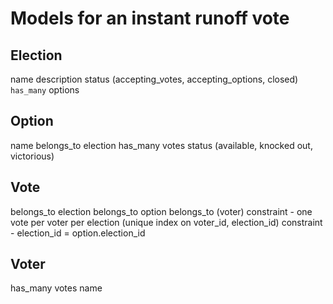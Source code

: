 # Models for an instant runoff vote

## Election

name
description
status (accepting_votes, accepting_options, closed)
`has_many` options

## Option

name
belongs_to election
has_many votes
status (available, knocked out, victorious)

## Vote

belongs_to election
belongs_to option
belongs_to (voter)
constraint - one vote per voter per election (unique index on voter_id, election_id)
constraint - election_id = option.election_id

## Voter

has_many votes
name
